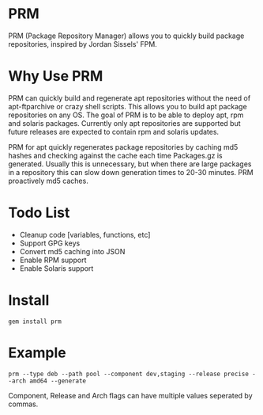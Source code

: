 PRM
===

PRM (Package Repository Manager) allows you to quickly build package repositories, inspired by Jordan Sissels' FPM.

Why Use PRM
===

PRM can quickly build and regenerate apt repositories without the need of apt-ftparchive or crazy shell scripts. This allows you to build
apt package repositories on any OS. The goal of PRM is to be able to deploy apt, rpm and solaris packages. Currently only apt repositories are supported
but future releases are expected to contain rpm and solaris updates.

PRM for apt quickly regenerates package repositories by caching md5 hashes and checking against the cache each time Packages.gz is generated. Usually
this is unnecessary, but when there are large packages in a repository this can slow down generation times to 20-30 minutes. PRM proactively md5 caches.

Todo List
===

* Cleanup code [variables, functions, etc]
* Support GPG keys
* Convert md5 caching into JSON
* Enable RPM support
* Enable Solaris support

Install
===
```
gem install prm
```

Example
===
```
prm --type deb --path pool --component dev,staging --release precise --arch amd64 --generate
```
Component, Release and Arch flags can have multiple values seperated by commas.
